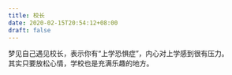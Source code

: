 ```yaml
---
title: 校长
date: 2020-02-15T20:54:12+08:00
draft: false
---
```


梦见自己遇见校长，表示你有“上学恐惧症”，内心对上学感到很有压力。<br>
其实只要放松心情，学校也是充满乐趣的地方。<br>
